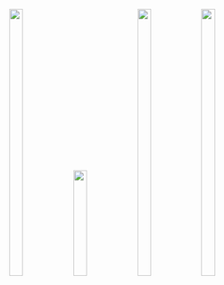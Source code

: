 <p>
  <img src="https://github.com/Krupaparmar30/quick_starter_all_tasks/assets/149374671/af6c0feb-a4d3-400a-87a5-b9aa53cd2f59"width=22% height=35%>
 <img src=" https://github.com/Krupaparmar30/quick_starter_all_tasks/assets/149374671/cdfad06d-2136-4a5b-8d5b-9709975f436f"width=22% heigth=35%>
    <img src="https://github.com/Krupaparmar30/quick_starter_all_tasks/assets/149374671/0670a6d8-c084-4e83-b7d8-ebbf286c9132"width=22% height=35%>
  <img src="https://github.com/Krupaparmar30/quick_starter_all_tasks/assets/149374671/20adc962-1a02-4d72-ae51-c26831dbf918"width=22% height=35%>
  
</p>
